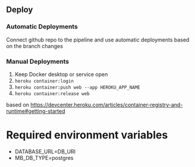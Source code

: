 ## Deploy

### Automatic Deployments
Connect github repo to the pipeline and use automatic deployments based on the branch changes

### Manual Deployments
1.  Keep Docker desktop or service open
2.  `heroku container:login`
3.  `heroku container:push web --app HEROKU_APP_NAME`
4.  `heroku container:release web`

based on https://devcenter.heroku.com/articles/container-registry-and-runtime#getting-started

# Required environment variables

* DATABASE_URL=DB_URI  
* MB_DB_TYPE=postgres
